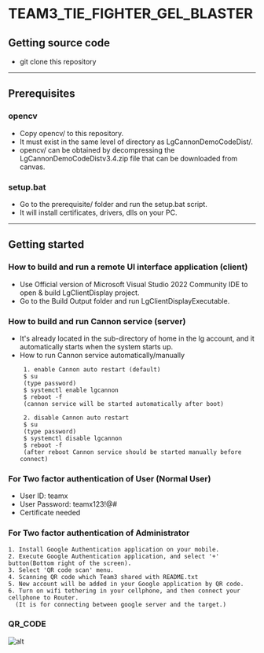 # TEAM3_TIE_FIGHTER_GEL_BLASTER

## **Getting source code**
* git clone this repository

---

## **Prerequisites**
### opencv
* Copy opencv/ to this repository.
* It must exist in the same level of directory as LgCannonDemoCodeDist/.
* opencv/ can be obtained by decompressing the LgCannonDemoCodeDistv3.4.zip file that can be downloaded from canvas.
### setup.bat
* Go to the prerequisite/ folder and run the setup.bat script.
* It will install certificates, drivers, dlls on your PC.

---

## **Getting started**
### How to build and run a remote UI interface application (client)
* Use Official version of Microsoft Visual Studio 2022 Community IDE to open & build LgClientDisplay project.
* Go to the Build Output folder and run LgClientDisplayExecutable.

### How to build and run Cannon service (server)
* It's already located in the sub-directory of home in the lg account, and it automatically starts when the system starts up.
* How to run Cannon service automatically/manually
   ```
	1. enable Cannon auto restart (default)
	$ su
	(type password)
	$ systemctl enable lgcannon
	$ reboot -f
	(cannon service will be started automatically after boot)

	2. disable Cannon auto restart
	$ su
	(type password)
	$ systemctl disable lgcannon
	$ reboot -f
	(after reboot Cannon service should be started manually before connect)
    ```

### For Two factor authentication of User (Normal User)
* User ID: teamx
* User Password: teamx123!@#
* Certificate needed

### For Two factor authentication of Administrator
	1. Install Google Authentication application on your mobile.
	2. Execute Google Authentication application, and select '+' button(Bottom right of the screen).
	3. Select 'QR code scan' menu.
	4. Scanning QR code which Team3 shared with README.txt
	5. New account will be added in your Google application by QR code.
	6. Turn on wifi tethering in your cellphone, and then connect your cellphone to Router.
      (It is for connecting between google server and the target.)

### QR_CODE
![alt](https://github.com/JaehunCha90/TieFighterGelBlaster/blob/main/QR_CODE.png?raw=true)

